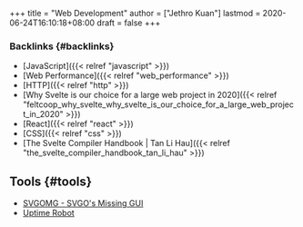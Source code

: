 +++
title = "Web Development"
author = ["Jethro Kuan"]
lastmod = 2020-06-24T16:10:18+08:00
draft = false
+++

### Backlinks {#backlinks}

- [JavaScript]({{< relref "javascript" >}})
- [Web Performance]({{< relref "web_performance" >}})
- [HTTP]({{< relref "http" >}})
- [Why Svelte is our choice for a large web project in 2020]({{< relref "feltcoop_why_svelte_why_svelte_is_our_choice_for_a_large_web_project_in_2020" >}})
- [React]({{< relref "react" >}})
- [CSS]({{< relref "css" >}})
- [The Svelte Compiler Handbook | Tan Li Hau]({{< relref "the_svelte_compiler_handbook_tan_li_hau" >}})

## Tools {#tools}

- [SVGOMG - SVGO's Missing GUI](https://jakearchibald.github.io/svgomg/)
- [Uptime Robot](https://uptimerobot.com)
